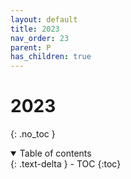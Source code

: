 ```yaml
---
layout: default
title: 2023
nav_order: 23
parent: P
has_children: true
---
```


# 2023
{: .no_toc }

<details open markdown="block">
  <summary>
    Table of contents
  </summary>
  {: .text-delta }
- TOC
{:toc}
</details>
<!------------------------------------ STEP ------------------------------------>